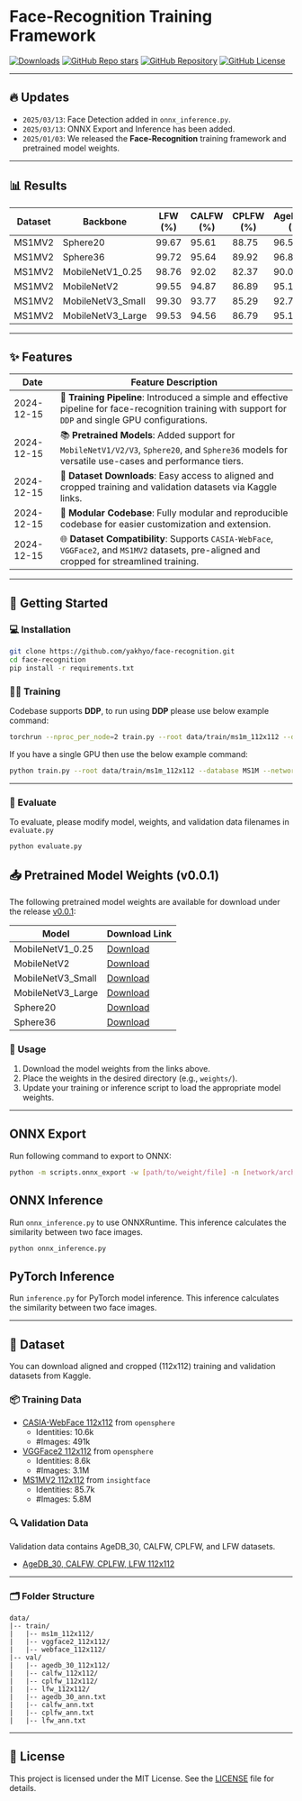 # Face-Recognition Training Framework

[![Downloads](https://img.shields.io/github/downloads/yakhyo/face-recognition/total)](https://github.com/yakhyo/face-recognition/releases)
[![GitHub Repo stars](https://img.shields.io/github/stars/yakhyo/face-recognition)](https://github.com/yakhyo/face-recognition/stargazers)
[![GitHub Repository](https://img.shields.io/badge/GitHub-Repository-blue?logo=github)](https://github.com/yakhyo/face-recognition)
[![GitHub License](https://img.shields.io/github/license/yakhyo/face-recognition)](https://github.com/yakhyo/face-recognition/blob/main/LICENSE)

---

## 🔥 Updates

- `2025/03/13`: Face Detection added in `onnx_inference.py`.
- `2025/03/13`: ONNX Export and Inference has been added.
- `2025/01/03`: We released the **Face-Recognition** training framework and pretrained model weights.

---

## 📊 Results

| Dataset | Backbone          | LFW (%) | CALFW (%) | CPLFW (%) | AgeDB_30 (%) | Num Params |
| ------- | ----------------- | ------- | --------- | --------- | ------------ | ---------- |
| MS1MV2  | Sphere20          | 99.67   | 95.61     | 88.75     | 96.58        | 24.5M      |
| MS1MV2  | Sphere36          | 99.72   | 95.64     | 89.92     | 96.83        | 34.6M      |
| MS1MV2  | MobileNetV1_0.25  | 98.76   | 92.02     | 82.37     | 90.02        | 0.36M      |
| MS1MV2  | MobileNetV2       | 99.55   | 94.87     | 86.89     | 95.16        | 2.29M      |
| MS1MV2  | MobileNetV3_Small | 99.30   | 93.77     | 85.29     | 92.79        | 1.25M      |
| MS1MV2  | MobileNetV3_Large | 99.53   | 94.56     | 86.79     | 95.13        | 3.52M      |

---

## ✨ Features

| Date       | Feature Description                                                                                                                                      |
| ---------- | -------------------------------------------------------------------------------------------------------------------------------------------------------- |
| 2024-12-15 | 🔄 **Training Pipeline**: Introduced a simple and effective pipeline for face-recognition training with support for `DDP` and single GPU configurations. |
| 2024-12-15 | 📚 **Pretrained Models**: Added support for `MobileNetV1/V2/V3`, `Sphere20`, and `Sphere36` models for versatile use-cases and performance tiers.        |
| 2024-12-15 | 📂 **Dataset Downloads**: Easy access to aligned and cropped training and validation datasets via Kaggle links.                                          |
| 2024-12-15 | 🔧 **Modular Codebase**: Fully modular and reproducible codebase for easier customization and extension.                                                 |
| 2024-12-15 | 🌐 **Dataset Compatibility**: Supports `CASIA-WebFace`, `VGGFace2`, and `MS1MV2` datasets, pre-aligned and cropped for streamlined training.             |

---

## 🚀 Getting Started

### 💻 Installation

```bash
git clone https://github.com/yakhyo/face-recognition.git
cd face-recognition
pip install -r requirements.txt
```

### 🏋️‍♂️ Training

Codebase supports **DDP**, to run using **DDP** please use below example command:

```bash
torchrun --nproc_per_node=2 train.py --root data/train/ms1m_112x112 --database MS1M --network mobilenetv1 --classifier MCP
```

If you have a single GPU then use the below example command:

```bash
python train.py --root data/train/ms1m_112x112 --database MS1M --network mobilenetv1 --classifier MCP
```

---

### 🧪 Evaluate

To evaluate, please modify model, weights, and validation data filenames in `evaluate.py`

```bash
python evaluate.py
```

## 📥 Pretrained Model Weights (v0.0.1)

The following pretrained model weights are available for download under the release [v0.0.1](https://github.com/yakhyo/face-recognition/releases/tag/v0.0.1):

| Model             | Download Link                                                                                             |
| ----------------- | --------------------------------------------------------------------------------------------------------- |
| MobileNetV1_0.25  | [Download](https://github.com/yakhyo/face-recognition/releases/download/v0.0.1/mobilenetv1_mcp.pth)       |
| MobileNetV2       | [Download](https://github.com/yakhyo/face-recognition/releases/download/v0.0.1/mobilenetv2_mcp.pth)       |
| MobileNetV3_Small | [Download](https://github.com/yakhyo/face-recognition/releases/download/v0.0.1/mobilenetv3_small_mcp.pth) |
| MobileNetV3_Large | [Download](https://github.com/yakhyo/face-recognition/releases/download/v0.0.1/mobilenetv3_large_mcp.pth) |
| Sphere20          | [Download](https://github.com/yakhyo/face-recognition/releases/download/v0.0.1/sphere20_mcp.pth)          |
| Sphere36          | [Download](https://github.com/yakhyo/face-recognition/releases/download/v0.0.1/sphere36_mcp.pth)          |

### 🔧 Usage

1. Download the model weights from the links above.
2. Place the weights in the desired directory (e.g., `weights/`).
3. Update your training or inference script to load the appropriate model weights.

---

## ONNX Export

Run following command to export to ONNX:

```bash
python -m scripts.onnx_export -w [path/to/weight/file] -n [network/architecture/name] --dynamic[Optional]
```

## ONNX Inference

Run `onnx_inference.py` to use ONNXRuntime. This inference calculates the similarity between two face images.

```bash
python onnx_inference.py
```

## PyTorch Inference

Run `inference.py` for PyTorch model inference. This inference calculates the similarity between two face images.

---

## 📂 Dataset

You can download aligned and cropped (112x112) training and validation datasets from Kaggle.

### 📦 Training Data

- [CASIA-WebFace 112x112](https://www.kaggle.com/datasets/yakhyokhuja/webface-112x112) from `opensphere`
  - Identities: 10.6k
  - #Images: 491k
- [VGGFace2 112x112](https://www.kaggle.com/datasets/yakhyokhuja/vggface2-112x112) from `opensphere`
  - Identities: 8.6k
  - #Images: 3.1M
- [MS1MV2 112x112](https://www.kaggle.com/datasets/yakhyokhuja/ms1m-arcface-dataset) from `insightface`
  - Identities: 85.7k
  - #Images: 5.8M

### 🔍 Validation Data

Validation data contains AgeDB_30, CALFW, CPLFW, and LFW datasets.

- [AgeDB_30, CALFW, CPLFW, LFW 112x112](https://www.kaggle.com/datasets/yakhyokhuja/agedb-30-calfw-cplfw-lfw-aligned-112x112)

---

### 🗂️ Folder Structure

```
data/
|-- train/
|   |-- ms1m_112x112/
|   |-- vggface2_112x112/
|   |-- webface_112x112/
|-- val/
|   |-- agedb_30_112x112/
|   |-- calfw_112x112/
|   |-- cplfw_112x112/
|   |-- lfw_112x112/
|   |-- agedb_30_ann.txt
|   |-- calfw_ann.txt
|   |-- cplfw_ann.txt
|   |-- lfw_ann.txt
```

---

## 📝 License

This project is licensed under the MIT License. See the [LICENSE](LICENSE) file for details.
